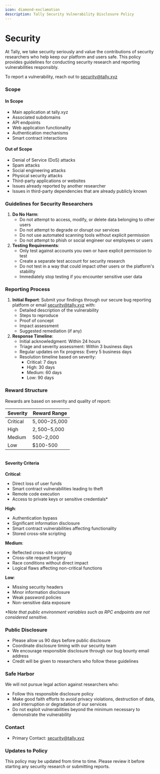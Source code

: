 ```yaml
---
icon: diamond-exclamation
description: Tally Security Vulnerability Disclosure Policy
---
```


# Security

At Tally, we take security seriously and value the contributions of security researchers who help keep our platform and users safe. This policy provides guidelines for conducting security research and reporting vulnerabilities responsibly.

To report a vulnerability, reach out to security@tally.xyz

### Scope

#### In Scope

* Main application at tally.xyz
* Associated subdomains
* API endpoints
* Web application functionality
* Authentication mechanisms
* Smart contract interactions

#### Out of Scope

* Denial of Service (DoS) attacks
* Spam attacks
* Social engineering attacks
* Physical security attacks
* Third-party applications or websites
* Issues already reported by another researcher
* Issues in third-party dependencies that are already publicly known

### Guidelines for Security Researchers

1. **Do No Harm**:
   * Do not attempt to access, modify, or delete data belonging to other users
   * Do not attempt to degrade or disrupt our services
   * Do not use automated scanning tools without explicit permission
   * Do not attempt to phish or social engineer our employees or users
2. **Testing Requirements**:
   * Only test against accounts you own or have explicit permission to test
   * Create a separate test account for security research
   * Do not test in a way that could impact other users or the platform's stability
   * Immediately stop testing if you encounter sensitive user data

### Reporting Process

1. **Initial Report**: Submit your findings through our secure bug reporting platform or email [security@tally.xyz](mailto:security@tally.xyz) with:
   * Detailed description of the vulnerability
   * Steps to reproduce
   * Proof of concept
   * Impact assessment
   * Suggested remediation (if any)
2. **Response Timeline**:
   * Initial acknowledgment: Within 24 hours
   * Triage and severity assessment: Within 3 business days
   * Regular updates on fix progress: Every 5 business days
   * Resolution timeline based on severity:
     * Critical: 7 days
     * High: 30 days
     * Medium: 60 days
     * Low: 90 days

### Reward Structure

Rewards are based on severity and quality of report:



| Severity | Reward Range   |
| -------- | -------------- |
| Critical | $5,000-$25,000 |
| High     | $2,500-$5,000  |
| Medium   | $500-$2,000    |
| Low      | $100-500       |

```
```

#### Severity Criteria

**Critical**:

* Direct loss of user funds
* Smart contract vulnerabilities leading to theft
* Remote code execution
* Access to private keys or sensitive credentials\*

**High**:

* Authentication bypass
* Significant information disclosure
* Smart contract vulnerabilities affecting functionality
* Stored cross-site scripting

**Medium**:

* Reflected cross-site scripting
* Cross-site request forgery
* Race conditions without direct impact
* Logical flaws affecting non-critical functions

**Low**:

* Missing security headers
* Minor information disclosure
* Weak password policies
* Non-sensitive data exposure

_\*Note that public environment variables such as RPC endpoints are not considered sensitive._

### Public Disclosure

* Please allow us 90 days before public disclosure
* Coordinate disclosure timing with our security team
* We encourage responsible disclosure through our bug bounty email address
* Credit will be given to researchers who follow these guidelines

### Safe Harbor

We will not pursue legal action against researchers who:

* Follow this responsible disclosure policy
* Make good faith efforts to avoid privacy violations, destruction of data, and interruption or degradation of our services
* Do not exploit vulnerabilities beyond the minimum necessary to demonstrate the vulnerability

### Contact

* Primary Contact: [security@tally.xyz](mailto:security@tally.xyz)

### Updates to Policy

This policy may be updated from time to time. Please review it before starting any security research or submitting reports.
